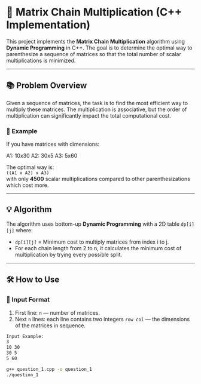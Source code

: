 # 🧮 Matrix Chain Multiplication (C++ Implementation)

This project implements the **Matrix Chain Multiplication** algorithm using **Dynamic Programming** in C++. The goal is to determine the optimal way to parenthesize a sequence of matrices so that the total number of scalar multiplications is minimized.

---

## 📚 Problem Overview

Given a sequence of matrices, the task is to find the most efficient way to multiply these matrices. The multiplication is associative, but the order of multiplication can significantly impact the total computational cost.

### 🔢 Example

If you have matrices with dimensions:

A1: 10x30
A2: 30x5
A3: 5x60


The optimal way is:  
`((A1 x A2) x A3)`  
with only **4500** scalar multiplications compared to other parenthesizations which cost more.

---

## 💡 Algorithm

The algorithm uses bottom-up **Dynamic Programming** with a 2D table `dp[i][j]` where:

- `dp[i][j]` = Minimum cost to multiply matrices from index i to j.
- For each chain length from 2 to n, it calculates the minimum cost of multiplication by trying every possible split.

---

## 🛠️ How to Use

### 🧾 Input Format

1. First line: `n` — number of matrices.
2. Next `n` lines: each line contains two integers `row col` — the dimensions of the matrices in sequence.

```bash
Input Example:
3
10 30
30 5
5 60

g++ question_1.cpp -o question_1
./question_1

